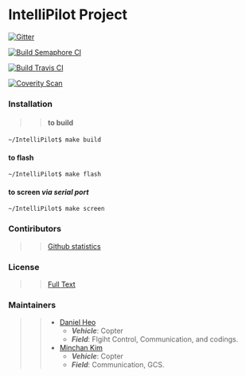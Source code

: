 # IntelliPilot Project
[![Gitter](https://badges.gitter.im/intellipilot-gitter/Lobby.svg)](https://gitter.im/intellipilot-gitter/Lobby?utm_source=badge&utm_medium=badge&utm_campaign=pr-badge)

[![Build Semaphore CI](https://semaphoreci.com/api/v1/DanielHeo/intellipilot/branches/master/badge.svg)](https://semaphoreci.com/DanielHeo/intellipilot)

[![Build Travis CI](https://travis-ci.org/DanielHeo94/IntelliPilot.svg?branch=master)](https://travis-ci.org/DanielHeo94/IntelliPilot)

[![Coverity Scan](https://scan.coverity.com/projects/9895/badge.svg?flat=1)](https://scan.coverity.com/projects/danielheo94-intellipilot)

### Installation
>>#### to build
`~/IntelliPilot$ make build`
#### to flash
`~/IntelliPilot$ make flash`
#### to screen *via serial port*
`~/IntelliPilot$ make screen`

### Contiributors
>>[Github statistics](https://github.com/DanielHeo94/IntelliPilot/graphs/contributors)

### License
>> [Full Text](https://github.com/DanielHeo94/IntelliPilot/blob/master/LICENSE)

### Maintainers
>> - [Daniel Heo](https://github.com/DanielHeo94)
>>   - ***Vehicle***: Copter
>>   - ***Field***: Flgiht Control, Communication, and codings.
>> - [Minchan Kim](https://github.com/Minchan-Kim)
>>   - ***Vehicle***: Copter
>>   - ***Field***: Communication, GCS.

